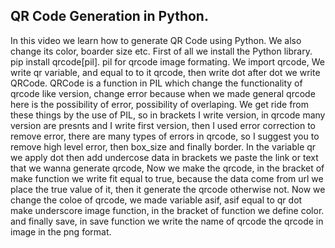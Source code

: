 ## QR Code Generation in Python.
In this video we learn how to generate QR Code using Python. We also change its color, boarder size etc.
First of all we install the Python library. pip install qrcode[pil]. pil for qrcode image formating. We import qrcode, We write qr variable, and equal to to it qrcode, then write dot after dot we write QRCode. 
QRCode is a function in PIL which change the functionality of qrcode like version, change error because when we made general qrcode here is the possibility of error, possibility of overlaping. We get ride from these things by the use of PIL, so in brackets I write version, in qrcode many version are presnts and I write first version, then I used error correction to remove error, there are many types of errors in qrcode, so I suggest you to remove high level error, then box_size and finally border. In the variable qr we apply dot then add undercose data in brackets we paste the link or text that we wanna generate qrcode, Now we make the qrcode, in the bracket of make function we write fit equal to true, because the data come from url we place the true value of it, then it generate the qrcode otherwise not. Now we change the coloe of qrcode, we made variable asif, asif equal to qr dot make underscore image function, in the bracket of function we define color. and finally save, in save function we write the name of qrcode the qrcode in image in the png format.
